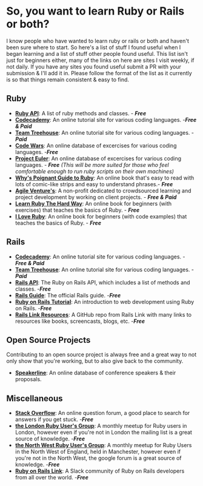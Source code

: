 # So, you want to learn Ruby or Rails or both?

I know people who have wanted to learn ruby or rails or both and haven't been sure where to start. So here's a list of stuff I found useful when I began learning and a list of stuff other people found useful. This list isn't just for beginners either, many of the links on here are sites I visit weekly, if not daily. If you have any sites you found useful submit a PR with your submission & I'll add it in. Please follow the format of the list as it currently is so that things remain consistent & easy to find.

## Ruby
- **[Ruby API](http://ruby-doc.org/core-2.4.0/Method.html)**: A list of ruby methods and classes. - ___Free___
- **[Codecademy](https://codecademy.com)**: An online tutorial site for various coding languages. -___Free & Paid___
- **[Team Treehouse](https://teamtreehouse.com)**: An online tutorial site for various coding languages. -___Paid___
- **[Code Wars](https://www.codewars.com)**: An online database of excercises for various coding languages. -___Free___
- **[Project Euler](https://projecteuler.net)**: An online database of excercises for various coding languages. - ___Free___ 
_(This will be more suited for those who feel comfortable enough to run ruby scripts on their own machines)_
- **[Why's Poignant Guide to Ruby](http://poignant.guide/book/)**: An online book that's easy to read with lots of comic-like strips and easy to understand phrases.- ___Free___
- **[Agile Venture's](http://www.agileventures.org)**: A non-profit dedicated to crowdsourced learning and project development by working on client projects. - ***Free & Paid***
- **[Learn Ruby The Hard Way](https://learnrubythehardway.org/book/)**: An online book for beginners (with exercises) that teaches the basics of Ruby. - ***Free***
- **[I Love Ruby](https://mindaslab.github.io/I-Love-Ruby/)**: An online book for beginners (with code examples) that teaches the basics of Ruby. - ***Free***

## Rails
- **[Codecademy](https://codecademy.com)**: An online tutorial site for various coding languages. - ___Free & Paid___ 
- **[Team Treehouse](https://teamtreehouse.com)**: An online tutorial site for various coding languages. - ___Paid___ 
- **[Rails API](http://api.rubyonrails.org)**: The Ruby on Rails API, which includes a list of methods and classes. -___Free___ 
- **[Rails Guide](http://guides.rubyonrails.org)**: The official Rails guide. -___Free___ 
- **[Ruby on Rails Tutorial](https://www.railstutorial.org/book)**: An introduction to web development using Ruby on Rails. -___Free___
- **[Rails Link Resources](https://github.com/railslink/resources/wiki)**: A GitHub repo from Rails Link with many links to resources like books, screencasts, blogs, etc. -___Free___

## Open Source Projects
Contributing to an open source project is always free and a great way to not only show that you're working, but to also give back to the community.

- **[Speakerline](https://github.com/nodunayo/speakerline)**: An online database of conference speakers & their proposals.

## Miscellaneous
- **[Stack Overflow](https://stackoverflow.com)**: An online question forum, a good place to search for answers if you get stuck. -___Free___
- **[the London Ruby User's Group](http://lrug.org)**: A monthly meetup for Ruby users in London, however even if you're not in London the mailing list is a great source of knowledge. -___Free___ 
- **[the North West Ruby User's Group](https://groups.google.com/forum/#!forum/nwrug-members)**: A monthly meetup for Ruby Users in the North West of England, held in Manchester, however even if you're not in the North West, the google forum is a great source of knowledge. -___Free___ 
- **[Ruby on Rails Link](http://www.rubyonrails.link/)**: A Slack community of Ruby on Rails developers from all over the world. -___Free___

